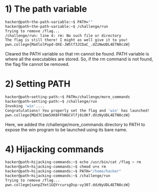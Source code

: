 # 1) The path variable

```bash
hacker@path~the-path-variable:~$ PATH=""
hacker@path~the-path-variable:~$ /challenge/run
Trying to remove /flag...
/challenge/run: line 4: rm: No such file or directory
The flag is still there! I might as well give it to you!
pwn.college{MaXlolPopd-OXE-JW5tf3JCDaC_.dZzNwUDL4ETN0czW}
```
Cleared the PATH variable so that rm cannot be found.
PATH variable is where all the executables are stored. So, if the rm command is not found, the flag file cannot be removed.

# 2) Setting PATH

```bash
hacker@path~setting-path:~$ PATH=/challenge/more_commands
hacker@path~setting-path:~$ /challenge/run
Invoking 'win'....
Congratulations! You properly set the flag and 'win' has launched!
pwn.college{MQd7C1mm5XK8FFhNGCVlfj0iOKf.dVzNyUDL4ETN0czW}
```
Here, we added the /challenge/more_commands directory to PATH to expose the win program to be launched using its bare name. 

# 4) Hijacking commands

```bash
hacker@path~hijacking-commands:~$ echo /usr/bin/cat /flag > rm
hacker@path~hijacking-commands:~$ chmod u+x rm
hacker@path~hijacking-commands:~$ PATH="/home/hacker"
hacker@path~hijacking-commands:~$ /challenge/run
Trying to remove /flag...
pwn.college{sanpZYet1GQYrcursgDsp-vy307.ddzNyUDL4ETN0czW}
```


